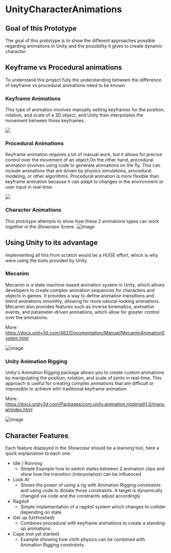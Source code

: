 # UnityCharacterAnimations

## Goal of this Prototype
The goal of this prototype is to show the different approaches possible regarding animations in Unity and the possibllity it gives to create dynamic character.

## Keyframe vs Procedural animations
To understand this project fully the understanding between the difference of keyframe vs procedural animations need to be known:

### Keyframe Animations

 This type of animation involves manually setting keyframes for the position, rotation, and scale of a 3D object, 
 and Unity then interpolates the movement between those keyframes.

![](https://help.autodesk.com/cloudhelp/2022/ENU/Maya-Animation/images/GUID-98B5004E-3275-471B-8CFA-461D7298C694.gif)

 
### Procedural Animations

 Keyframe animation requires a lot of manual work, but it allows for precise control over the movement of an object.On the other hand, procedural animation involves using code to generate animations on the fly. This can include animations that are driven by physics simulations, procedural modeling, or other algorithms. 
 Procedural animation is more flexible than keyframe animation because it can adapt to changes in the environment or user input in real-time. 

![](https://1.bp.blogspot.com/-BT9RbvrEYpc/YaANGeLKdMI/AAAAAAAADY8/mdgswjhL-dIcikEPnOPdRn2Dm39l_QN_gCLcBGAsYHQ/s641/ProceduralWalker2.gif)

### Character Animations
This prototype attempts to show how these 2 animations types can work together in the _Showcase_ Scene.
![image](https://user-images.githubusercontent.com/16936182/232013113-9f184ea2-5e8c-45d3-b723-2de8ceca377c.png)

## Using Unity to its advantage
Implementing all this from scratch would be a HUGE effort, which is why were using the tools provided by Unity.

### Mecanim
Mecanim is a state machine-based animation system in Unity, which allows developers to create complex animation sequences for characters and objects in games. 
It provides a way to define animation transitions and blend animations smoothly, allowing for more natural-looking animations. 
Mecanim also provides features such as inverse kinematics, animation events, and parameter-driven animations, which allow for greater control over the animations. 

More: https://docs.unity3d.com/462/Documentation/Manual/MecanimAnimationSystem.html

![image](https://user-images.githubusercontent.com/16936182/232015536-a5b5f550-be1b-4faa-a120-c3cf343b6f38.png)


### Unity Animation Rigging
Unity's Animation Rigging package allows you to create custom animations by manipulating the position, rotation, and scale of joints in real-time. 
This approach is useful for creating complex animations that are difficult or impossible to achieve with traditional keyframe animation

More: https://docs.unity3d.com/Packages/com.unity.animation.rigging@1.0/manual/index.html

![image](https://user-images.githubusercontent.com/16936182/232015825-0e25696b-afa9-4a29-ac4f-713a6141dc21.png)


## Character Features
Each feature displayed in the _Showcase_ should be a learning tool, here a quick explaination to each one:

- Idle / Running
  - Simple Example how to switch states between 2 animation clips and show how the transition (interpolation) can be influenced
- Look At
  - Shows the power of using a rig with Animation Rigging constraints and using code to dictate those constraints. A target is dynamically changed via code and the constraints adjust accordingly
- Ragdoll
  - Simple implementation of a ragdoll system which changes to collider depending on state
- Get up (Unfinished)
  - Combines procedural with keyframe animations to create a standing up animations.
- Cape (not yet started)
  - Example showing how cloth physics can be combined with Animation Rigging constraints.

